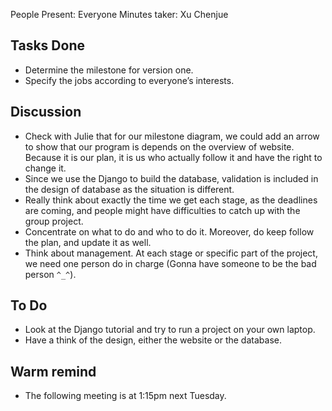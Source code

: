 People Present: Everyone
Minutes taker: Xu Chenjue

## Tasks Done ##

  * Determine the milestone for version one.
  * Specify the jobs according to everyone’s interests.

## Discussion ##

  * Check with Julie that for our milestone diagram, we could add an arrow to show that our program is depends on the overview of website. Because it is our plan, it is us who actually follow it and have the right to change it.
  * Since we use the Django to build the database, validation is included in the design of database as the situation is different.
  * Really think about exactly the time we get each stage, as the deadlines are coming, and people might have difficulties to catch up with the group project.
  * Concentrate on what to do and who to do it. Moreover, do keep follow the plan, and update it as well.
  * Think about management. At each stage or specific part of the project, we need one person do in charge (Gonna have someone to be the bad person `^_^`).

## To Do ##

  * Look at the Django tutorial and try to run a project on your own laptop.
  * Have a think of the design, either the website or the database.

## Warm remind ##

  * The following meeting is at 1:15pm next Tuesday.